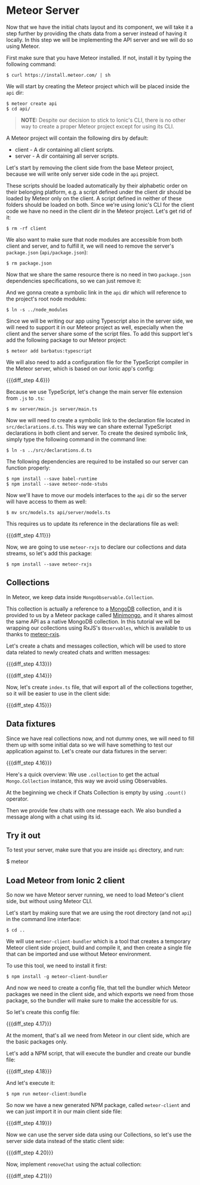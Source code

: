 # Meteor Server

Now that we have the initial chats layout and its component, we will take it a step further by providing the chats data from a server instead of having it locally. In this step we will be implementing the API server and we will do so using Meteor.

First make sure that you have Meteor installed. If not, install it by typing the following command:

    $ curl https://install.meteor.com/ | sh

We will start by creating the Meteor project which will be placed inside the `api` dir:

    $ meteor create api
    $ cd api/

> **NOTE:** Despite our decision to stick to Ionic's CLI, there is no other way to create a proper Meteor project except for using its CLI.

A Meteor project will contain the following dirs by default:

- client - A dir containing all client scripts.
- server - A dir containing all server scripts.

Let's start by removing the client side from the base Meteor project, because we will write only server side code in the `api` project.

These scripts should be loaded automatically by their alphabetic order on their belonging platform, e.g. a script defined under the client dir should be loaded by Meteor only on the client. A script defined in neither of these folders should be loaded on both. Since we're using Ionic's CLI for the client code we have no need in the client dir in the Meteor project. Let's get rid of it:

    $ rm -rf client

We also want to make sure that node modules are accessible from both client and server, and to fulfill it, we will need to remove the server's `package.json` (`api/package.json`):

    $ rm package.json

Now that we share the same resource there is no need in two `package.json` dependencies specifications, so we can just remove it:

And we gonna create a symbolic link in the `api` dir which will reference to the project's root node modules:

    $ ln -s ../node_modules

Since we will be writing our app using Typescript also in the server side, we will need to support it in our Meteor project as well, especially when the client and the server share some of the script files. To add this support let's add the following package to our Meteor project:

    $ meteor add barbatus:typescript

We will also need to add a configuration file for the TypeScript compiler in the Meteor server, which is based on our Ionic app's config:

{{{diff_step 4.6}}}

Because we use TypeScript, let's change the main server file extension from `.js` to `.ts`:

    $ mv server/main.js server/main.ts

Now we will need to create a symbolic link to the declaration file located in `src/declarations.d.ts`. This way we can share external TypeScript declarations in both client and server. To create the desired symbolic link, simply type the following command in the command line:

    $ ln -s ../src/declarations.d.ts

The following dependencies are required to be installed so our server can function properly:

    $ npm install --save babel-runtime
    $ npm install --save meteor-node-stubs

Now we'll have to move our models interfaces to the `api` dir so the server will have access to them as well:

    $ mv src/models.ts api/server/models.ts

This requires us to update its reference in the declarations file as well:

{{{diff_step 4.11}}}

Now, we are going to use `meteor-rxjs` to declare our collections and data streams, so let's add this package:

    $ npm install --save meteor-rxjs

## Collections

In Meteor, we keep data inside `MongoObservable.Collection`.

This collection is actually a reference to a [MongoDB](http://mongodb.com) collection, and it is provided to us by a Meteor package called [Minimongo](https://guide.meteor.com/collections.html), and it shares almost the same API as a native MongoDB collection. In this tutorial we will be wrapping our collections using RxJS's `Observables`, which is available to us thanks to [meteor-rxjs](http://npmjs.com/package/meteor-rxjs).

Let's create a chats and messages collection, which will be used to store data related to newly created chats and written messages:

{{{diff_step 4.13}}}

{{{diff_step 4.14}}}

Now, let's create `index.ts` file, that will export all of the collections together, so it will be easier to use in the client side:

{{{diff_step 4.15}}}

## Data fixtures

Since we have real collections now, and not dummy ones, we will need to fill them up with some initial data so we will have something to test our application against to. Let's create our data fixtures in the server:

{{{diff_step 4.16}}}

Here's a quick overview: We use `.collection` to get the actual `Mongo.Collection` instance, this way we avoid using Observables.

At the beginning we check if Chats Collection is empty by using `.count()` operator.

Then we provide few chats with one message each. We also bundled a message along with a chat using its id.

## Try it out

To test your server, make sure that you are inside `api` directory, and run:

  $ meteor

## Load Meteor from Ionic 2 client

So now we have Meteor server running, we need to load Meteor's client side, but without using Meteor CLI.

Let's start by making sure that we are using the root directory (and not `api`) in the command line interface:

    $ cd ..

We will use `meteor-client-bundler` which is a tool that creates a temporary Meteor client side project, build and compile it, and then create a single file that can be imported and use without Meteor environment.

To use this tool, we need to install it first:

    $ npm install -g meteor-client-bundler

And now we need to create a config file, that tell the bundler which Meteor packages we need in the client side, and which exports we need from those package, so the bundler will make sure to make the accessible for us.

So let's create this config file:

{{{diff_step 4.17}}}

At the moment, that's all we need from Meteor in our client side, which are the basic packages only.

Let's add a NPM script, that will execute the bundler and create our bundle file:

{{{diff_step 4.18}}}

And let's execute it:

    $ npm run meteor-client:bundle

So now we have a new generated NPM package, called `meteor-client` and we can just import it in our main client side file:

{{{diff_step 4.19}}}

Now we can use the server side data using our Collections, so let's use the server side data instead of the static client side:

{{{diff_step 4.20}}}

Now, implement `removeChat` using the actual collection:

{{{diff_step 4.21}}}
